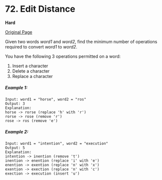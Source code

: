 # 72. Edit Distance

**Hard**

[Original Page](https://leetcode.com/problems/edit-distance/)

Given two words _word1_ and _word2_, find the minimum number of operations required to convert _word1_ to _word2_.

You have the following 3 operations permitted on a word:

1. Insert a character
2. Delete a character
3. Replace a character

##### Example 1:
```
Input: word1 = "horse", word2 = "ros"
Output: 3
Explanation: 
horse -> rorse (replace 'h' with 'r')
rorse -> rose (remove 'r')
rose -> ros (remove 'e')
```

##### Example 2: 
```
Input: word1 = "intention", word2 = "execution"
Output: 5
Explanation: 
intention -> inention (remove 't')
inention -> enention (replace 'i' with 'e')
enention -> exention (replace 'n' with 'x')
exention -> exection (replace 'n' with 'c')
exection -> execution (insert 'u')
```
